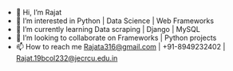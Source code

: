 - 👋 Hi, I’m Rajat
- 👀 I’m interested in Python | Data Science | Web Frameworks
- 🌱 I’m currently learning Data scraping | Django | MySQL
- 💞️ I’m looking to collaborate on Frameworks | Python projects
- 📫 How to reach me Rajata316@gmail.com | +91-8949232402 | Rajat.19bcol232@jecrcu.edu.in
